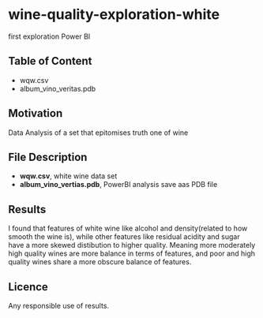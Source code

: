 # wine-quality-exploration-white
first exploration Power BI
## Table of Content 
- wqw.csv
- album_vino_veritas.pdb
## Motivation
Data Analysis of a set that epitomises truth one of wine
## File Description
- **wqw.csv**, white wine data set
- **album_vino_vertias.pdb**, PowerBI analysis save aas PDB file
## Results
I found that features of white wine like alcohol and density(related to how smooth the wine is), while other features like residual acidity and sugar have a more skewed distibution to higher quality.
Meaning more moderately high quality wines are more balance in terms of features, and poor and high quality wines share a more obscure balance of features.
## Licence
Any responsible use of results.
